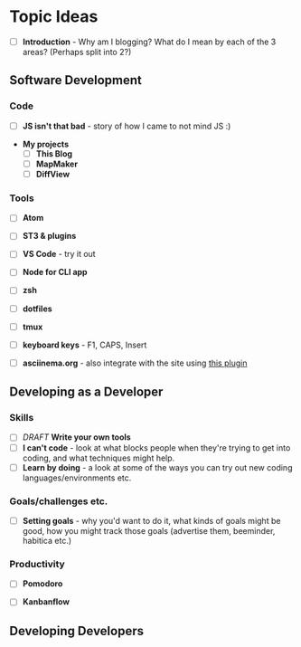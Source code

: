 # Topic Ideas

- [ ] **Introduction** - Why am I blogging?  What do I mean by each of the 3 areas?  (Perhaps split into 2?)


## Software Development

### Code

- [ ] **JS isn't that bad** - story of how I came to not mind JS :)
- **My projects**
  - [ ] **This Blog**
  - [ ] **MapMaker**
  - [ ] **DiffView**

### Tools

- [ ] **Atom**
- [ ] **ST3 & plugins**
- [ ] **VS Code** - try it out
- [ ] **Node for CLI app**
- [ ] **zsh**
- [ ] **dotfiles**
- [ ] **tmux**
- [ ] **keyboard keys** - F1, CAPS, Insert
- [ ] **asciinema.org** - also integrate with the site using [this plugin](https://github.com/narongdejsrn/hexo-tag-asciinema)


## Developing as a Developer

### Skills

- [ ] _DRAFT_ **Write your own tools**
- [ ] **I can't code** - look at what blocks people when they're trying to get into coding, and what techniques might help.
- [ ] **Learn by doing** - a look at some of the ways you can try out new coding languages/environments etc.

### Goals/challenges etc.

- [ ] **Setting goals** - why you'd want to do it, what kinds of goals might be good, how you might track those goals (advertise them, beeminder, habitica etc.)

### Productivity

- [ ] **Pomodoro**
- [ ] **Kanbanflow**


## Developing Developers
